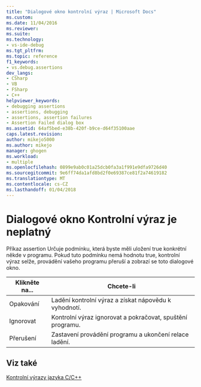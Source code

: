 ```yaml
---
title: "Dialogové okno kontrolní výraz | Microsoft Docs"
ms.custom: 
ms.date: 11/04/2016
ms.reviewer: 
ms.suite: 
ms.technology:
- vs-ide-debug
ms.tgt_pltfrm: 
ms.topic: reference
f1_keywords:
- vs.debug.assertions
dev_langs:
- CSharp
- VB
- FSharp
- C++
helpviewer_keywords:
- debugging assertions
- assertions, debugging
- assertions, assertion failures
- Assertion Failed dialog box
ms.assetid: 64af5bed-e38b-420f-b9ce-d64f35100aae
caps.latest.revision: 
author: mikejo5000
ms.author: mikejo
manager: ghogen
ms.workload:
- multiple
ms.openlocfilehash: 0899e9ab0c01a25dcb0fa3a1f991e9dfa9726d40
ms.sourcegitcommit: 9e6ff74da1afd8bd2f0e69387ce81f2a74619182
ms.translationtype: MT
ms.contentlocale: cs-CZ
ms.lasthandoff: 01/04/2018
---
```

# <a name="assertion-failed-dialog-box"></a>Dialogové okno Kontrolní výraz je neplatný
Příkaz assertion Určuje podmínku, která byste měli uložení true konkrétní někde v programu. Pokud tuto podmínku nemá hodnotu true, kontrolní výraz selže, provádění vašeho programu přeruší a zobrazí se toto dialogové okno.  
  
|Klikněte na...|Chcete-li|  
|-----------|--------|  
|Opakování|Ladění kontrolní výraz a získat nápovědu k vyhodnotí.|  
|Ignorovat|Kontrolní výraz ignorovat a pokračovat, spuštění programu.|  
|Přerušení|Zastavení provádění programu a ukončení relace ladění.|  
  
## <a name="see-also"></a>Viz také  
 [Kontrolní výrazy jazyka C/C++](../debugger/c-cpp-assertions.md)